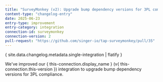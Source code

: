 ```yaml
---
title: "SurveyMonkey (v2): Upgrade bump dependency versions for 3PL compliance"
content-type: "changelog-entry"
date: 2025-06-23
entry-type: improvement
entry-category: integration
connection-id: surveymonkey
connection-version: 2
pull-request: "https://github.com/singer-io/tap-surveymonkey/pull/35"
---
```

{ site.data.changelog.metadata.single-integration | flatify }

We've improved our { this-connection.display_name } (v{ this-connection.this-version }) integration to upgrade bump dependency versions for 3PL compliance.